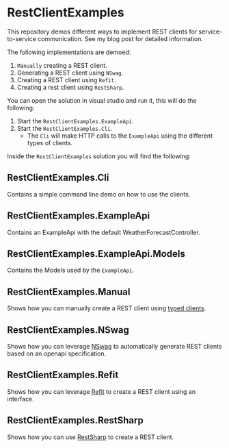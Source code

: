 # RestClientExamples

This repository demos different ways to implement REST clients for service-to-service communication.
See my blog post for detailed information.

The following implementations are demoed:
1. `Manually` creating a REST client.
2. Generating a REST client using `NSwag`.
3. Creating a REST client using `Refit`.
4. Creating a rest client using `RestSharp`.

You can open the solution in visual studio and run it, this will do the following:

1. Start the `RestClientExamples.ExampleApi`.
2. Start the `RestClientExamples.Cli`.
    - The `Cli` will make HTTP calls to the `ExampleApi` using the different types of clients.

Inside the `RestClientExamples` solution you will find the following:

## RestClientExamples.Cli

Contains a simple command line demo on how to use the clients.

## RestClientExamples.ExampleApi

Contains an ExampleApi with the default WeatherForecastController.

## RestClientExamples.ExampleApi.Models

Contains the Models used by the `ExampleApi`.

## RestClientExamples.Manual

Shows how you can manually create a REST client using [typed clients](https://learn.microsoft.com/en-us/dotnet/architecture/microservices/implement-resilient-applications/use-httpclientfactory-to-implement-resilient-http-requests#how-to-use-typed-clients-with-ihttpclientfactory).

## RestClientExamples.NSwag

Shows how you can leverage [NSwag](https://github.com/RicoSuter/NSwag) to automatically generate REST clients based on an openapi specification.

## RestClientExamples.Refit

Shows how you can leverage [Refit](https://github.com/reactiveui/refit) to create a REST client using an interface.

## RestClientExamples.RestSharp

Shows how you can use [RestSharp](https://github.com/restsharp/RestSharp) to create a REST client.